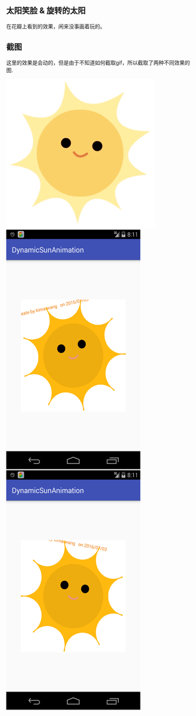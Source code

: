 ## 太阳笑脸 & 旋转的太阳

在花瓣上看到的效果，闲来没事画着玩的。

## 截图

这里的效果是会动的，但是由于不知道如何截取gif，所以截取了两种不同效果的图.

<img src="screencut/animation.gif" />

<img src="screencut/device-2016-07-04-081114.png" width="360" height="640"/>
<img src="screencut/device-2016-07-04-081136.png" width="360" height="640"/>